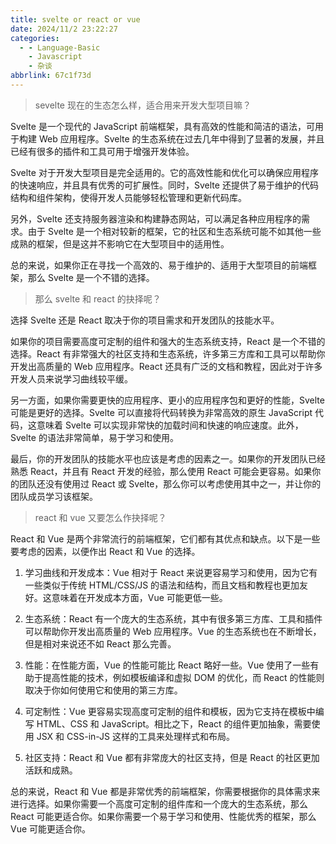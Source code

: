 ```yaml
---
title: svelte or react or vue
date: 2024/11/2 23:22:27
categories:
  - - Language-Basic
    - Javascript
    - 杂谈
abbrlink: 67c1f73d
---
```

> sevelte 现在的生态怎么样，适合用来开发大型项目嘛？

Svelte 是一个现代的 JavaScript 前端框架，具有高效的性能和简洁的语法，可用于构建 Web 应用程序。Svelte 的生态系统在过去几年中得到了显著的发展，并且已经有很多的插件和工具可用于增强开发体验。

Svelte 对于开发大型项目是完全适用的。它的高效性能和优化可以确保应用程序的快速响应，并且具有优秀的可扩展性。同时，Svelte 还提供了易于维护的代码结构和组件架构，使得开发人员能够轻松管理和更新代码库。

另外，Svelte 还支持服务器渲染和构建静态网站，可以满足各种应用程序的需求。由于 Svelte 是一个相对较新的框架，它的社区和生态系统可能不如其他一些成熟的框架，但是这并不影响它在大型项目中的适用性。

总的来说，如果你正在寻找一个高效的、易于维护的、适用于大型项目的前端框架，那么 Svelte 是一个不错的选择。

> 那么 svelte 和 react 的抉择呢？

选择 Svelte 还是 React 取决于你的项目需求和开发团队的技能水平。

如果你的项目需要高度可定制的组件和强大的生态系统支持，React 是一个不错的选择。React 有非常强大的社区支持和生态系统，许多第三方库和工具可以帮助你开发出高质量的 Web 应用程序。React 还具有广泛的文档和教程，因此对于许多开发人员来说学习曲线较平缓。

另一方面，如果你需要更快的应用程序、更小的应用程序包和更好的性能，Svelte 可能是更好的选择。Svelte 可以直接将代码转换为非常高效的原生 JavaScript 代码，这意味着 Svelte 可以实现非常快的加载时间和快速的响应速度。此外，Svelte 的语法非常简单，易于学习和使用。

最后，你的开发团队的技能水平也应该是考虑的因素之一。如果你的开发团队已经熟悉 React，并且有 React 开发的经验，那么使用 React 可能会更容易。如果你的团队还没有使用过 React 或 Svelte，那么你可以考虑使用其中之一，并让你的团队成员学习该框架。

> react 和 vue 又要怎么作抉择呢？

React 和 Vue 是两个非常流行的前端框架，它们都有其优点和缺点。以下是一些要考虑的因素，以便作出 React 和 Vue 的选择。

1.  学习曲线和开发成本：Vue 相对于 React 来说更容易学习和使用，因为它有一些类似于传统 HTML/CSS/JS 的语法和结构，而且文档和教程也更加友好。这意味着在开发成本方面，Vue 可能更低一些。
    
2.  生态系统：React 有一个庞大的生态系统，其中有很多第三方库、工具和插件可以帮助你开发出高质量的 Web 应用程序。Vue 的生态系统也在不断增长，但是相对来说还不如 React 那么完善。
    
3.  性能：在性能方面，Vue 的性能可能比 React 略好一些。Vue 使用了一些有助于提高性能的技术，例如模板编译和虚拟 DOM 的优化，而 React 的性能则取决于你如何使用它和使用的第三方库。
    
4.  可定制性：Vue 更容易实现高度可定制的组件和模板，因为它支持在模板中编写 HTML、CSS 和 JavaScript。相比之下，React 的组件更加抽象，需要使用 JSX 和 CSS-in-JS 这样的工具来处理样式和布局。
    
5.  社区支持：React 和 Vue 都有非常庞大的社区支持，但是 React 的社区更加活跃和成熟。
    

总的来说，React 和 Vue 都是非常优秀的前端框架，你需要根据你的具体需求来进行选择。如果你需要一个高度可定制的组件库和一个庞大的生态系统，那么 React 可能更适合你。如果你需要一个易于学习和使用、性能优秀的框架，那么 Vue 可能更适合你。